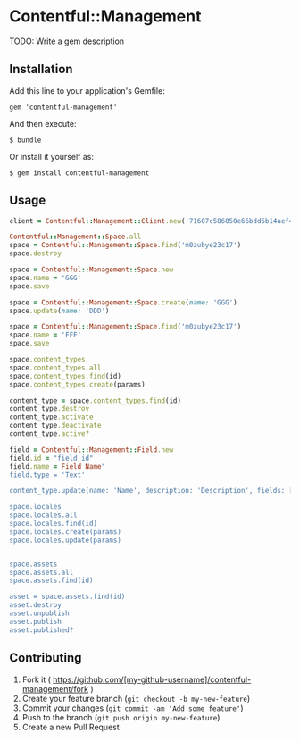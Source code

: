 # Contentful::Management

TODO: Write a gem description

## Installation

Add this line to your application's Gemfile:

    gem 'contentful-management'

And then execute:

    $ bundle

Or install it yourself as:

    $ gem install contentful-management

## Usage

```ruby
client = Contentful::Management::Client.new('71607c586050e66bdd6b14aef4515c8ea55034889336dac69c96cbd2c3916d08')

Contentful::Management::Space.all
space = Contentful::Management::Space.find('m0zubye23c17')
space.destroy

space = Contentful::Management::Space.new
space.name = 'GGG'
space.save

space = Contentful::Management::Space.create(name: 'GGG')
space.update(name: 'DDD')

space = Contentful::Management::Space.find('m0zubye23c17')
space.name = 'FFF'
space.save

space.content_types
space.content_types.all
space.content_types.find(id)
space.content_types.create(params)

content_type = space.content_types.find(id)
content_type.destroy
content_type.activate
content_type.deactivate
content_type.active?

field = Contentful::Management::Field.new
field.id = "field_id"
field.name = Field Name"
field.type = 'Text'

content_type.update(name: 'Name', description: 'Description', fields: [field])

space.locales
space.locales.all
space.locales.find(id)
space.locales.create(params)
space.locales.update(params)


space.assets
space.assets.all
space.assets.find(id)

asset = space.assets.find(id)
asset.destroy
asset.unpublish
asset.publish
asset.published?
```

## Contributing

1. Fork it ( https://github.com/[my-github-username]/contentful-management/fork )
2. Create your feature branch (`git checkout -b my-new-feature`)
3. Commit your changes (`git commit -am 'Add some feature'`)
4. Push to the branch (`git push origin my-new-feature`)
5. Create a new Pull Request
